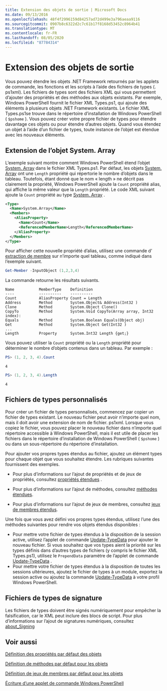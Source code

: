 ```yaml
---
title: Extension des objets de sortie | Microsoft Docs
ms.date: 09/13/2016
ms.openlocfilehash: 48f4f2996159d84257ad72d499e3a796aeaa9116
ms.sourcegitcommit: 0907b8c6322d2c7c61b17f8168d53452c8964b41
ms.translationtype: MT
ms.contentlocale: fr-FR
ms.lasthandoff: 08/05/2020
ms.locfileid: "87784314"
---
```

# <a name="extending-output-objects"></a>Extension des objets de sortie

Vous pouvez étendre les objets .NET Framework retournés par les applets de commande, les fonctions et les scripts à l’aide des fichiers de types (. ps1xml). Les fichiers de types sont des fichiers XML qui vous permettent d’ajouter des propriétés et des méthodes aux objets existants. Par exemple, Windows PowerShell fournit le fichier XML Types.ps1, qui ajoute des éléments à plusieurs objets .NET Framework existants. Le fichier XML Types.ps1se trouve dans le répertoire d’installation de Windows PowerShell ( `$pshome` ). Vous pouvez créer votre propre fichier de types pour étendre davantage ces objets ou pour étendre d’autres objets. Quand vous étendez un objet à l’aide d’un fichier de types, toute instance de l’objet est étendue avec les nouveaux éléments.

## <a name="extending-the-systemarray-object"></a>Extension de l’objet System. Array

L’exemple suivant montre comment Windows PowerShell étend l’objet [System. Array](/dotnet/api/System.Array) dans le fichier XML Types.ps1. Par défaut, les objets [System. Array](/dotnet/api/System.Array) ont une `Length` propriété qui répertorie le nombre d’objets dans le tableau. Toutefois, étant donné que le nom « length » ne décrit pas clairement la propriété, Windows PowerShell ajoute la `Count` propriété alias, qui affiche la même valeur que la `Length` propriété. Le code XML suivant ajoute la `Count` propriété au type [System. Array](/dotnet/api/System.Array) .

```xml
<Type>
  <Name>System.Array</Name>
  <Members>
    <AliasProperty>
      <Name>Count</Name>
      <ReferencedMemberName>Length</ReferencedMemberName>
    </AliasProperty>
  </Members>
</Type>

```

Pour afficher cette nouvelle propriété d’alias, utilisez une commande d' [extraction de membre](/powershell/module/Microsoft.PowerShell.Utility/Get-Member) sur n’importe quel tableau, comme indiqué dans l’exemple suivant.

```powershell
Get-Member -InputObject (1,2,3,4)
```

La commande retourne les résultats suivants.

```output
Name           MemberType    Definition
----           ----------    ----------
Count          AliasProperty Count = Length
Address        Method        System.Object& Address(Int32 )
Clone          Method        System.Object Clone()
CopyTo         Method        System.Void CopyTo(Array array, Int32 index):
Equals         Method        System.Boolean Equals(Object obj)
Get            Method        System.Object Get(Int32 )
...
Length         Property      System.Int32 Length {get;}
```

Vous pouvez utiliser la `Count` propriété ou la `Length` propriété pour déterminer le nombre d’objets contenus dans un tableau. Par exemple :

```powershell
PS> (1, 2, 3, 4).Count
```

```output
4
```

```powershell
PS> (1, 2, 3, 4).Length
```

```output
4
```

## <a name="custom-types-files"></a>Fichiers de types personnalisés

Pour créer un fichier de types personnalisés, commencez par copier un fichier de types existant. Le nouveau fichier peut avoir n’importe quel nom, mais il doit avoir une extension de nom de fichier. ps1xml. Lorsque vous copiez le fichier, vous pouvez placer le nouveau fichier dans n’importe quel répertoire accessible à Windows PowerShell, mais il est utile de placer les fichiers dans le répertoire d’installation de Windows PowerShell ( `$pshome` ) ou dans un sous-répertoire du répertoire d’installation.

Pour ajouter vos propres types étendus au fichier, ajoutez un élément types pour chaque objet que vous souhaitez étendre. Les rubriques suivantes fournissent des exemples.

- Pour plus d’informations sur l’ajout de propriétés et de jeux de propriétés, consultez [propriétés étendues](./extending-properties-for-objects.md) .

- Pour plus d’informations sur l’ajout de méthodes, consultez [méthodes étendues](./defining-default-methods-for-objects.md).

- Pour plus d’informations sur l’ajout de jeux de membres, consultez [jeux de membres étendus](./defining-default-member-sets-for-objects.md).

Une fois que vous avez défini vos propres types étendus, utilisez l’une des méthodes suivantes pour rendre vos objets étendus disponibles :

- Pour mettre votre fichier de types étendus à la disposition de la session active, utilisez l’applet de commande [Update-TypeData](/powershell/module/Microsoft.PowerShell.Utility/Update-TypeData) pour ajouter le nouveau fichier. Si vous souhaitez que vos types aient la priorité sur les types définis dans d’autres types de fichiers (y compris le fichier XML Types.ps1), utilisez le `PrependData` paramètre de l’applet de commande [Update-TypeData](/powershell/module/Microsoft.PowerShell.Utility/Update-TypeData) .
- Pour mettre votre fichier de types étendus à la disposition de toutes les sessions ultérieures, ajoutez le fichier de types à un module, exportez la session active ou ajoutez la commande [Update-TypeData](/powershell/module/Microsoft.PowerShell.Utility/Update-TypeData) à votre profil Windows PowerShell.

## <a name="signing-types-files"></a>Fichiers de types de signature

Les fichiers de types doivent être signés numériquement pour empêcher la falsification, car le XML peut inclure des blocs de script. Pour plus d’informations sur l’ajout de signatures numériques, consultez [about_Signing](/powershell/module/microsoft.powershell.core/about/about_signing)

## <a name="see-also"></a>Voir aussi

[Définition des propriétés par défaut des objets](./extending-properties-for-objects.md)

[Définition de méthodes par défaut pour les objets](./defining-default-methods-for-objects.md)

[Définition de jeux de membres par défaut pour les objets](./defining-default-member-sets-for-objects.md)

[Écriture d’une applet de commande Windows PowerShell](./writing-a-windows-powershell-cmdlet.md)
